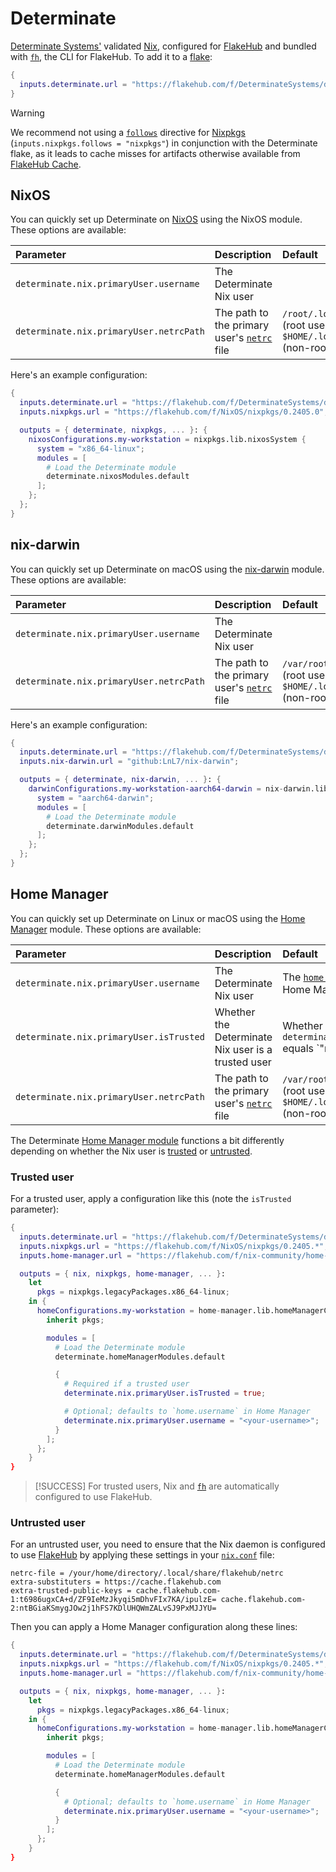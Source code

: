 # Determinate

[Determinate Systems'][detsys] validated [Nix], configured for [FlakeHub] and bundled with [`fh`][fh], the CLI for FlakeHub.
To add it to a [flake][flakes]:

```nix
{
  inputs.determinate.url = "https://flakehub.com/f/DeterminateSystems/determinate/0";
}
```

> [!WARNING]
> We recommend not using a [`follows`][follows] directive for [Nixpkgs] (`inputs.nixpkgs.follows = "nixpkgs"`) in conjunction with the Determinate flake, as it leads to cache misses for artifacts otherwise available from [FlakeHub Cache][cache].

## NixOS

You can quickly set up Determinate on [NixOS] using the NixOS module.
These options are available:

| Parameter                               | Description                                          | Default                                                                                                |
| :-------------------------------------- | :--------------------------------------------------- | :----------------------------------------------------------------------------------------------------- |
| `determinate.nix.primaryUser.username`  | The Determinate Nix user                             |                                                                                                        |
| `determinate.nix.primaryUser.netrcPath` | The path to the primary user's [`netrc`][netrc] file | `/root/.local/share/flakehub/netrc` (root user) or `$HOME/.local/share/flakehub/netrc` (non-root user) |

Here's an example configuration:

```nix
{
  inputs.determinate.url = "https://flakehub.com/f/DeterminateSystems/determinate/0";
  inputs.nixpkgs.url = "https://flakehub.com/f/NixOS/nixpkgs/0.2405.0";

  outputs = { determinate, nixpkgs, ... }: {
    nixosConfigurations.my-workstation = nixpkgs.lib.nixosSystem {
      system = "x86_64-linux";
      modules = [
        # Load the Determinate module
        determinate.nixosModules.default
      ];
    };
  };
}
```

## nix-darwin

You can quickly set up Determinate on macOS using the [nix-darwin] module.
These options are available:

| Parameter                               | Description                                          | Default                                                                                                    |
| :-------------------------------------- | :--------------------------------------------------- | :--------------------------------------------------------------------------------------------------------- |
| `determinate.nix.primaryUser.username`  | The Determinate Nix user                             |                                                                                                            |
| `determinate.nix.primaryUser.netrcPath` | The path to the primary user's [`netrc`][netrc] file | `/var/root/.local/share/flakehub/netrc` (root user) or `$HOME/.local/share/flakehub/netrc` (non-root user) |

Here's an example configuration:

```nix
{
  inputs.determinate.url = "https://flakehub.com/f/DeterminateSystems/determinate/0";
  inputs.nix-darwin.url = "github:LnL7/nix-darwin";

  outputs = { determinate, nix-darwin, ... }: {
    darwinConfigurations.my-workstation-aarch64-darwin = nix-darwin.lib.darwinSystem {
      system = "aarch64-darwin";
      modules = [
        # Load the Determinate module
        determinate.darwinModules.default
      ];
    };
  };
}
```

## Home Manager

You can quickly set up Determinate on Linux or macOS using the [Home Manager][hm] module.
These options are available:

| Parameter                               | Description                                          | Default                                                                                                    |
| :-------------------------------------- | :--------------------------------------------------- | :--------------------------------------------------------------------------------------------------------- |
| `determinate.nix.primaryUser.username`  | The Determinate Nix user                             | The [`home.username`][hm-username] parameter in the Home Manager configuration                             |
| `determinate.nix.primaryUser.isTrusted` | Whether the Determinate Nix user is a trusted user   | Whether `determinate.nix.primaryUser.username` equals `"root"                                              |
| `determinate.nix.primaryUser.netrcPath` | The path to the primary user's [`netrc`][netrc] file | `/var/root/.local/share/flakehub/netrc` (root user) or `$HOME/.local/share/flakehub/netrc` (non-root user) |

The Determinate [Home Manager module][hm] functions a bit differently depending on whether the Nix user is [trusted](#trusted-user) or [untrusted](#untrusted-user).

### Trusted user

For a trusted user, apply a configuration like this (note the `isTrusted` parameter):

```nix
{
  inputs.determinate.url = "https://flakehub.com/f/DeterminateSystems/determinate/0";
  inputs.nixpkgs.url = "https://flakehub.com/f/NixOS/nixpkgs/0.2405.*";
  inputs.home-manager.url = "https://flakehub.com/f/nix-community/home-manager/0.2405.*";

  outputs = { nix, nixpkgs, home-manager, ... }:
    let
      pkgs = nixpkgs.legacyPackages.x86_64-linux;
    in {
      homeConfigurations.my-workstation = home-manager.lib.homeManagerConfiguration {
        inherit pkgs;

        modules = [
          # Load the Determinate module
          determinate.homeManagerModules.default

          {
            # Required if a trusted user
            determinate.nix.primaryUser.isTrusted = true;

            # Optional; defaults to `home.username` in Home Manager
            determinate.nix.primaryUser.username = "<your-username>";
          }
        ];
      };
    }
}
```

> [!SUCCESS]
> For trusted users, Nix and [`fh`][fh] are automatically configured to use FlakeHub.

### Untrusted user

For an untrusted user, you need to ensure that the Nix daemon is configured to use [FlakeHub] by applying these settings in your [`nix.conf`][nix-conf] file:

```shell
netrc-file = /your/home/directory/.local/share/flakehub/netrc
extra-substituters = https://cache.flakehub.com
extra-trusted-public-keys = cache.flakehub.com-1:t6986ugxCA+d/ZF9IeMzJkyqi5mDhvFIx7KA/ipulzE= cache.flakehub.com-2:ntBGiaKSmygJOw2j1hFS7KDlUHQWmZALvSJ9PxMJJYU=
```

Then you can apply a Home Manager configuration along these lines:

```nix
{
  inputs.determinate.url = "https://flakehub.com/f/DeterminateSystems/determinate/0";
  inputs.nixpkgs.url = "https://flakehub.com/f/NixOS/nixpkgs/0.2405.*";
  inputs.home-manager.url = "https://flakehub.com/f/nix-community/home-manager/0.2405.*";

  outputs = { nix, nixpkgs, home-manager, ... }:
    let
      pkgs = nixpkgs.legacyPackages.x86_64-linux;
    in {
      homeConfigurations.my-workstation = home-manager.lib.homeManagerConfiguration {
        inherit pkgs;

        modules = [
          # Load the Determinate module
          determinate.homeManagerModules.default

          {
            # Optional; defaults to `home.username` in Home Manager
            determinate.nix.primaryUser.username = "<your-username>";
          }
        ];
      };
    }
}
```

[cache]: https://determinate.systems/posts/flakehub-cache-beta
[detsys]: https://determinate.systems
[fh]: https://github.com/DeterminateSystems/fh
[flakehub]: https://flakehub.com
[flakes]: https://zero-to-nix.com/concepts/flakes
[follows]: https://zero-to-nix.com/concepts/flakes#inputs
[hm]: https://github.com/nix-community/home-manager
[netrc]: https://www.gnu.org/software/inetutils/manual/html_node/The-_002enetrc-file.html
[nix]: https://zero-to-nix.com/concepts/nix
[nix-conf]: https://nix.dev/manual/nix/latest/command-ref/conf-file
[nix-darwin]: https://github.com/LnL7/nix-darwin
[nixos]: https://zero-to-nix.com/concepts/nixos
[nixpkgs]: https://zero-to-nix.com/concepts/nixpkgs
[hm-username]: https://nix-community.github.io/home-manager/options.xhtml#opt-home.username
